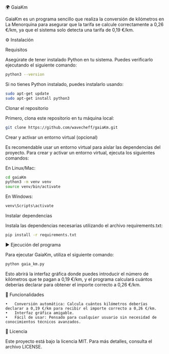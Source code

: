 🌍 GaiaKm

GaiaKm es un programa sencillo que realiza la conversión de kilómetros en La Menorquina para asegurar que la tarifa se calcule correctamente a 0,26 €/km, ya que el sistema solo detecta una tarifa de 0,19 €/km.

⚙️ Instalación

Requisitos

Asegúrate de tener instalado Python en tu sistema. Puedes verificarlo ejecutando el siguiente comando:

```bash
python3 --version
```
Si no tienes Python instalado, puedes instalarlo usando:

```bash
sudo apt-get update
sudo apt-get install python3
```

Clonar el repositorio

Primero, clona este repositorio en tu máquina local:

```bash
git clone https://github.com/wavecheff/gaiaKm.git
```

Crear y activar un entorno virtual (opcional)

Es recomendable usar un entorno virtual para aislar las dependencias del proyecto. Para crear y activar un entorno virtual, ejecuta los siguientes comandos:

En Linux/Mac:

```bash
cd gaiaKm
python3 -m venv venv
source venv/bin/activate
```

En Windows:

```bash
venv\Scripts\activate
```

Instalar dependencias

Instala las dependencias necesarias utilizando el archivo requirements.txt:

```bash
pip install -r requirements.txt
```

▶️ Ejecución del programa

Para ejecutar GaiaKm, utiliza el siguiente comando:

```bash
python gaia_km.py
```

Esto abrirá la interfaz gráfica donde puedes introducir el número de kilómetros que te pagan a 0,19 €/km, y el programa calculará cuántos deberías declarar para obtener el importe correcto a 0,26 €/km.

🧩 Funcionalidades

	•	Conversión automática: Calcula cuántos kilómetros deberías declarar a 0,19 €/km para recibir el importe correcto a 0,26 €/km.
	•	Interfaz gráfica amigable.
	•	Fácil de usar: Pensado para cualquier usuario sin necesidad de conocimientos técnicos avanzados.

📄 Licencia

Este proyecto está bajo la licencia MIT. Para más detalles, consulta el archivo LICENSE.
